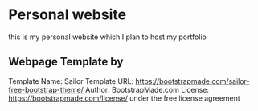 # Personal website
this is my personal website which I plan to host my portfolio

## Webpage Template by
Template Name: Sailor
Template URL: https://bootstrapmade.com/sailor-free-bootstrap-theme/
Author: BootstrapMade.com
License: https://bootstrapmade.com/license/
under the free license agreement
